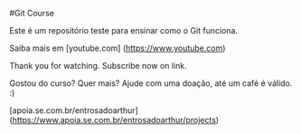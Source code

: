 #Git Course

Este é um repositório teste para ensinar como o Git funciona.

Saiba mais em [youtube.com] (https://www.youtube.com)

Thank you for watching. Subscribe now on link.

Gostou do curso? Quer mais? Ajude com uma doação, até um café é válido. :)

[apoia.se.com.br/entrosadoarthur] (https://www.apoia.se.com.br/entrosadoarthur/projects)

